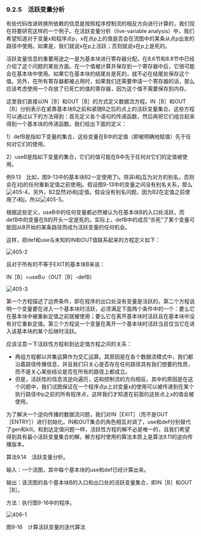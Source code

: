 ### 9.2.5　活跃变量分析

有些代码改进转换所依赖的信息是按照程序控制流的相反方向进行计算的，我们现在将要研究这样的一个例子。在活跃变量分析（live-variable analysis）中，我们希望知道对于变量x和程序点p，x在点p上的值是否会在流图中的某条从点p出发的路径中使用。如果是，我们就说x在p上活跃；否则就说x在p上是死的。

活跃变量信息的重要用途之一是为基本块进行寄存器分配。在8.6节和8.8节中已经介绍了这个问题的某些方面。在一个值被计算并保存到一个寄存器中后，它很可能会在基本块中使用。如果它在基本块的结尾处是死的，就不必在结尾处保存这个值。另外，在所有寄存器都被占用时，如果我们还需要申请一个寄存器的话，那么应该考虑使用一个存放了已死亡的值的寄存器，因为这个值不需要保存到内存。

这里我们直接以IN［B］和OUT［B］的方式定义数据流方程。IN［B］和OUT［B］分别表示在紧靠基本块B之前和紧随B之后的点上的活跃变量集合。这些方程可以通过以下的方法得到：首先定义各个语句的传递函数，然后再把它们组合起来得到一个基本块的传递函数。我们给出下面的定义：

1）defB是指如下变量的集合，这些变量在B中的定值（即被明确地赋值）先于任何对它们的使用。

2）useB是指如下变量的集合，它们的值可能在B中先于任何对它们的定值被使用。

例9.13　比如，图9-13中的基本块B2一定使用了i。除非i和j互为对方的别名，否则会在对j的任何重新定值之前使用j。假设图9-13中的变量之间没有别名关系，那么![405-4](../Images/image04669.jpeg)。另外，B2显然对i和j定值。假设没有别名问题，因为B2在定值之前使用了i和j，所以![405-5](../Images/image04670.jpeg)。

根据这些定义，useB中的任何变量都必然被认为在基本块B的入口处活跃，而defB中的变量在B的开头一定是死的。实际上，defB中的成员“杀死”了某个变量可能因从B开始的某条路径而成为活跃变量的任何机会。

这样，把def和use与未知的IN和OUT值联系起来的方程定义如下：

![405-2](../Images/image04671.jpeg)

且对于所有的不等于EXIT的基本块B来说：

IN［B］=useB∪（OUT［B］-defB）

![405-3](../Images/image04672.jpeg)

第一个方程描述了边界条件，即在程序的出口处没有变量是活跃的。第二个方程说明一个变量要在进入一个基本块时活跃，必须满足下面两个条件中的一个：要么它在基本块中被重新定值之前就被使用；要么它在离开基本块时活跃且在基本块中没有对它重新定值。第三个方程说一个变量在离开一个基本块时活跃当且仅当它在进入该基本块的某个后继时活跃。

应该注意一下活跃性方程和到达定值方程之间的关系：

- 两组方程都以并集运算作为交汇运算。其原因是在各个数据流模式中，我们都沿着路径传播信息，并且我们只关心是否存在任何路径具有我们想要的性质，而不是关心某些结论是否在所有的路径上都成立。
- 但是，活跃性的信息流逆向遍历，这和控制流的方向相反。其中的原因是在这个问题中，我们试图保证在一个程序点p上对变量x的使用可以被传递到在某个执行路径中p之前的所有程序点，这样我们才知道在前面的这些点上x的值会被使用。

为了解决一个逆向传播的数据流问题，我们对IN［EXIT］（而不是OUT［ENTRY］）进行初始化。IN和OUT集合的角色相互对调了，use和def分别替代了gen和kill。和到达定值问题一样，活跃性方程的解不必是唯一的，且我们希望得到具有最小活跃变量集合的解。解方程时使用的算法本质上是算法9.11的逆向传播版本。

算法9.14　活跃变量分析。

输入：一个流图，其中每个基本块的use和def已经计算出来。

输出：该流图的各个基本块B的入口和出口处的活跃变量集合，即IN［B］和OUT［B］。

方法：执行图9-16中的程序。

![406-1](../Images/image04673.jpeg)

图9-16　计算活跃变量的迭代算法